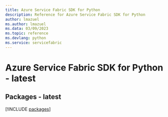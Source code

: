 ```yaml
---
title: Azure Service Fabric SDK for Python
description: Reference for Azure Service Fabric SDK for Python
author: lmazuel
ms.author: lmazuel
ms.data: 03/09/2023
ms.topic: reference
ms.devlang: python
ms.service: servicefabric
---
```

# Azure Service Fabric SDK for Python - latest
## Packages - latest
[!INCLUDE [packages](service-fabric-index.md)]
